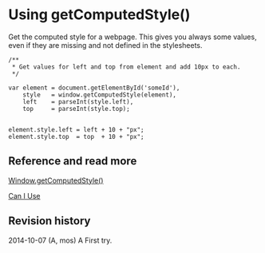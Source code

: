 Using getComputedStyle()
==============================

Get the computed style for a webpage. This gives you always some values, even if they are missing and not defined in the stylesheets.


```
/**
 * Get values for left and top from element and add 10px to each.
 */

var element = document.getElementById('someId'),
    style   = window.getComputedStyle(element),
    left    = parseInt(style.left),
    top     = parseInt(style.top);


element.style.left = left + 10 + "px";
element.style.top  = top  + 10 + "px";

```



Reference and read more
------------------------------

[Window.getComputedStyle()](https://developer.mozilla.org/en-US/docs/Web/API/Window.getComputedStyle)

[Can I Use ](http://caniuse.com/#feat=getcomputedstyle)



Revision history
------------------------------

2014-10-07 (A, mos) A First try.

